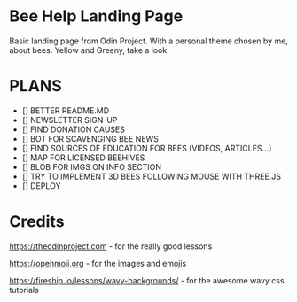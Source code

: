 # Bee Help Landing Page

Basic landing page from Odin Project. With a personal theme chosen by me, about bees. Yellow and Greeny, take a look.

# PLANS

- [] BETTER README.MD
- [] NEWSLETTER SIGN-UP
- [] FIND DONATION CAUSES
- [] BOT FOR SCAVENGING BEE NEWS
- [] FIND SOURCES OF EDUCATION FOR BEES (VIDEOS, ARTICLES...)
- [] MAP FOR LICENSED BEEHIVES
- [] BLOB FOR IMGS ON INFO SECTION
- [] TRY TO IMPLEMENT 3D BEES FOLLOWING MOUSE WITH THREE.JS
- [] DEPLOY

# Credits

https://theodinproject.com - for the really good lessons

https://openmoji.org - for the images and emojis

https://fireship.io/lessons/wavy-backgrounds/ - for the awesome wavy css tutorials
